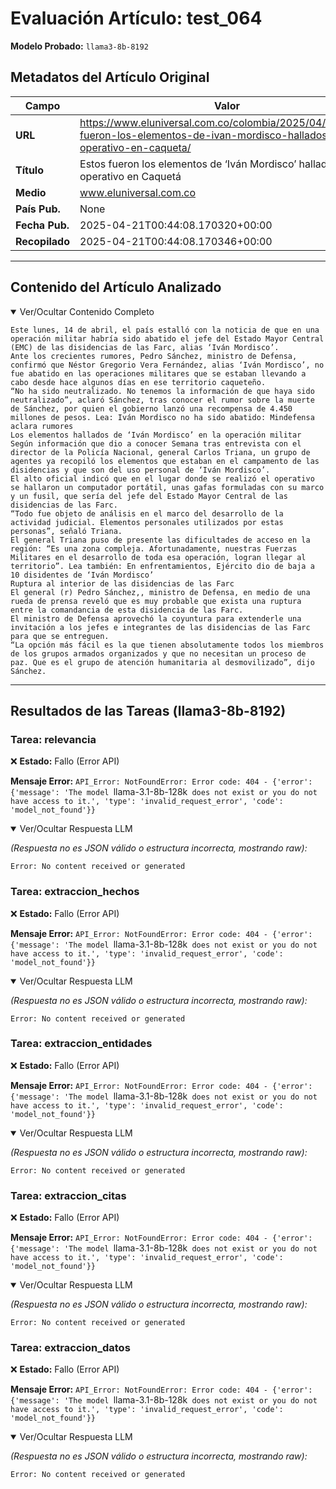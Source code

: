 # Evaluación Artículo: test_064
**Modelo Probado:** `llama3-8b-8192`

## Metadatos del Artículo Original

| Campo          | Valor                                      |
|----------------|--------------------------------------------|
| **URL**        | https://www.eluniversal.com.co/colombia/2025/04/14/estos-fueron-los-elementos-de-ivan-mordisco-hallados-en-operativo-en-caqueta/           |
| **Título**     | Estos fueron los elementos de ‘Iván Mordisco’ hallados en operativo en Caquetá       |
| **Medio**      | www.eluniversal.com.co         |
| **País Pub.**  | None |
| **Fecha Pub.** | 2025-04-21T00:44:08.170320+00:00 |
| **Recopilado** | 2025-04-21T00:44:08.170346+00:00 |

---

## Contenido del Artículo Analizado

<details open>
<summary>Ver/Ocultar Contenido Completo</summary>

```text
Este lunes, 14 de abril, el país estalló con la noticia de que en una operación militar habría sido abatido el jefe del Estado Mayor Central (EMC) de las disidencias de las Farc, alias ‘Iván Mordisco’.
Ante los crecientes rumores, Pedro Sánchez, ministro de Defensa, confirmó que Néstor Gregorio Vera Fernández, alias ‘Iván Mordisco’, no fue abatido en las operaciones militares que se estaban llevando a cabo desde hace algunos días en ese territorio caqueteño.
“No ha sido neutralizado. No tenemos la información de que haya sido neutralizado”, aclaró Sánchez, tras conocer el rumor sobre la muerte de Sánchez, por quien el gobierno lanzó una recompensa de 4.450 millones de pesos. Lea: Iván Mordisco no ha sido abatido: Mindefensa aclara rumores
Los elementos hallados de ‘Iván Mordisco’ en la operación militar
Según información que dio a conocer Semana tras entrevista con el director de la Policía Nacional, general Carlos Triana, un grupo de agentes ya recopiló los elementos que estaban en el campamento de las disidencias y que son del uso personal de ‘Iván Mordisco’.
El alto oficial indicó que en el lugar donde se realizó el operativo se hallaron un computador portátil, unas gafas formuladas con su marco y un fusil, que sería del jefe del Estado Mayor Central de las disidencias de las Farc.
“Todo fue objeto de análisis en el marco del desarrollo de la actividad judicial. Elementos personales utilizados por estas personas”, señaló Triana.
El general Triana puso de presente las dificultades de acceso en la región: “Es una zona compleja. Afortunadamente, nuestras Fuerzas Militares en el desarrollo de toda esa operación, logran llegar al territorio”. Lea también: En enfrentamientos, Ejército dio de baja a 10 disidentes de ‘Iván Mordisco’
Ruptura al interior de las disidencias de las Farc
El general (r) Pedro Sánchez,, ministro de Defensa, en medio de una rueda de prensa reveló que es muy probable que exista una ruptura entre la comandancia de esta disidencia de las Farc.
El ministro de Defensa aprovechó la coyuntura para extenderle una invitación a los jefes e integrantes de las disidencias de las Farc para que se entreguen.
“La opción más fácil es la que tienen absolutamente todos los miembros de los grupos armados organizados y que no necesitan un proceso de paz. Que es el grupo de atención humanitaria al desmovilizado”, dijo Sánchez.
```
</details>

---

## Resultados de las Tareas (llama3-8b-8192)

### Tarea: relevancia

❌ **Estado:** Fallo (Error API)

   **Mensaje Error:** `API_Error: NotFoundError: Error code: 404 - {'error': {'message': 'The model `llama-3.1-8b-128k` does not exist or you do not have access to it.', 'type': 'invalid_request_error', 'code': 'model_not_found'}}`


<details open>
<summary>Ver/Ocultar Respuesta LLM</summary>

_(Respuesta no es JSON válido o estructura incorrecta, mostrando raw):_
```
Error: No content received or generated
```
</details>


### Tarea: extraccion_hechos

❌ **Estado:** Fallo (Error API)

   **Mensaje Error:** `API_Error: NotFoundError: Error code: 404 - {'error': {'message': 'The model `llama-3.1-8b-128k` does not exist or you do not have access to it.', 'type': 'invalid_request_error', 'code': 'model_not_found'}}`


<details open>
<summary>Ver/Ocultar Respuesta LLM</summary>

_(Respuesta no es JSON válido o estructura incorrecta, mostrando raw):_
```
Error: No content received or generated
```
</details>


### Tarea: extraccion_entidades

❌ **Estado:** Fallo (Error API)

   **Mensaje Error:** `API_Error: NotFoundError: Error code: 404 - {'error': {'message': 'The model `llama-3.1-8b-128k` does not exist or you do not have access to it.', 'type': 'invalid_request_error', 'code': 'model_not_found'}}`


<details open>
<summary>Ver/Ocultar Respuesta LLM</summary>

_(Respuesta no es JSON válido o estructura incorrecta, mostrando raw):_
```
Error: No content received or generated
```
</details>


### Tarea: extraccion_citas

❌ **Estado:** Fallo (Error API)

   **Mensaje Error:** `API_Error: NotFoundError: Error code: 404 - {'error': {'message': 'The model `llama-3.1-8b-128k` does not exist or you do not have access to it.', 'type': 'invalid_request_error', 'code': 'model_not_found'}}`


<details open>
<summary>Ver/Ocultar Respuesta LLM</summary>

_(Respuesta no es JSON válido o estructura incorrecta, mostrando raw):_
```
Error: No content received or generated
```
</details>


### Tarea: extraccion_datos

❌ **Estado:** Fallo (Error API)

   **Mensaje Error:** `API_Error: NotFoundError: Error code: 404 - {'error': {'message': 'The model `llama-3.1-8b-128k` does not exist or you do not have access to it.', 'type': 'invalid_request_error', 'code': 'model_not_found'}}`


<details open>
<summary>Ver/Ocultar Respuesta LLM</summary>

_(Respuesta no es JSON válido o estructura incorrecta, mostrando raw):_
```
Error: No content received or generated
```
</details>

